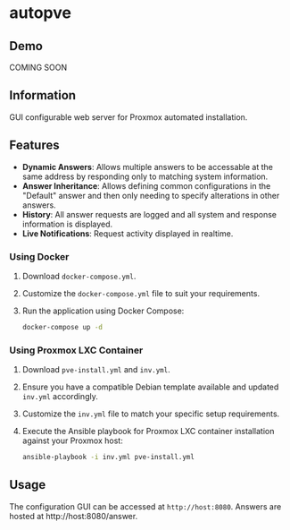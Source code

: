 # autopve

## Demo

COMING SOON

## Information

GUI configurable web server for Proxmox automated installation.

## Features

- **Dynamic Answers**: Allows multiple answers to be accessable at the same address by responding only to matching system information.
- **Answer Inheritance**: Allows defining common configurations in the "Default" answer and then only needing to specify alterations in other answers.
- **History**: All answer requests are logged and all system and response information is displayed.
- **Live Notifications**: Request activity displayed in realtime.

### Using Docker

1. Download `docker-compose.yml`.

2. Customize the `docker-compose.yml` file to suit your requirements.

3. Run the application using Docker Compose:

   ```bash
   docker-compose up -d
   ```

### Using Proxmox LXC Container

1. Download `pve-install.yml` and `inv.yml`.

2. Ensure you have a compatible Debian template available and updated `inv.yml` accordingly.

3. Customize the `inv.yml` file to match your specific setup requirements.

4. Execute the Ansible playbook for Proxmox LXC container installation against your Proxmox host:

   ```bash
   ansible-playbook -i inv.yml pve-install.yml
   ```

## Usage

The configuration GUI can be accessed at `http://host:8080`. Answers are hosted at http://host:8080/answer.

